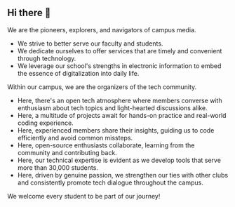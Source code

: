 ## Hi there 👋

We are the pioneers, explorers, and navigators of campus media.

- We strive to better serve our faculty and students.
- We dedicate ourselves to offer services that are timely and convenient through technology.
- We leverage our school's strengths in electronic information to embed the essence of digitalization into daily life.

Within our campus, we are the organizers of the tech community.

- Here, there's an open tech atmosphere where members converse with enthusiasm about tech topics and light-hearted discussions alike.
- Here, a multitude of projects await for hands-on practice and real-world coding experience.
- Here, experienced members share their insights, guiding us to code efficiently and avoid common missteps.
- Here, open-source enthusiasts collaborate, learning from the community and contributing back.
- Here, our technical expertise is evident as we develop tools that serve more than 30,000 students.
- Here, driven by genuine passion, we strengthen our ties with other clubs and consistently promote tech dialogue throughout the campus.

We welcome every student to be part of our journey!
